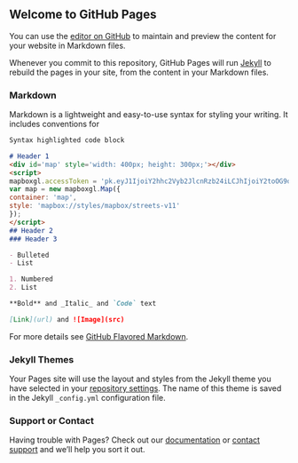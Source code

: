 
<script src='https://api.mapbox.com/mapbox-gl-js/v1.12.0/mapbox-gl.js'></script>
<link href='https://api.mapbox.com/mapbox-gl-js/v1.12.0/mapbox-gl.css' rel='stylesheet' />

## Welcome to GitHub Pages

You can use the [editor on GitHub](https://github.com/chaserobertson/globe/edit/gh-pages/index.md) to maintain and preview the content for your website in Markdown files.

Whenever you commit to this repository, GitHub Pages will run [Jekyll](https://jekyllrb.com/) to rebuild the pages in your site, from the content in your Markdown files.

### Markdown

Markdown is a lightweight and easy-to-use syntax for styling your writing. It includes conventions for

```markdown
Syntax highlighted code block

# Header 1
<div id='map' style='width: 400px; height: 300px;'></div>
<script>
mapboxgl.accessToken = 'pk.eyJ1IjoiY2hhc2Vyb2JlcnRzb24iLCJhIjoiY2toOG9oenkwMG5iMDJybW1tY3ViY2JhbyJ9.HKVBfde-Inwc-WIjiU7V0Q';
var map = new mapboxgl.Map({
container: 'map',
style: 'mapbox://styles/mapbox/streets-v11'
});
</script>
## Header 2
### Header 3

- Bulleted
- List

1. Numbered
2. List

**Bold** and _Italic_ and `Code` text

[Link](url) and ![Image](src)
```

For more details see [GitHub Flavored Markdown](https://guides.github.com/features/mastering-markdown/).

### Jekyll Themes

Your Pages site will use the layout and styles from the Jekyll theme you have selected in your [repository settings](https://github.com/chaserobertson/globe/settings). The name of this theme is saved in the Jekyll `_config.yml` configuration file.

### Support or Contact

Having trouble with Pages? Check out our [documentation](https://docs.github.com/categories/github-pages-basics/) or [contact support](https://github.com/contact) and we’ll help you sort it out.
